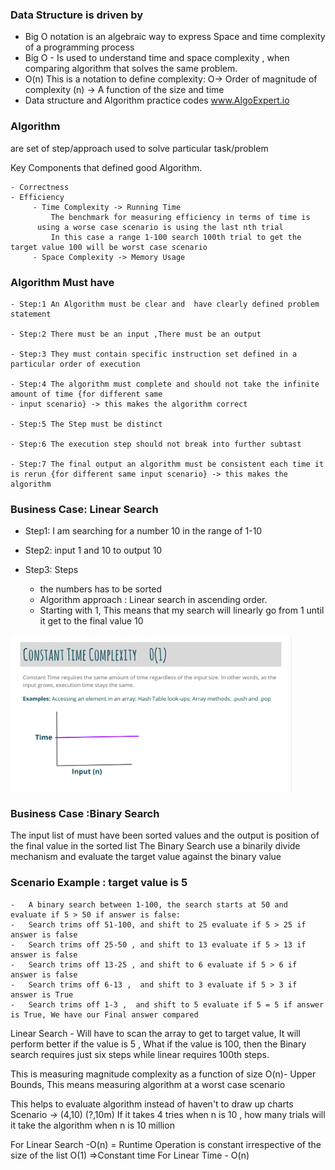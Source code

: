 
### Data Structure is driven by
  - Big O notation is an algebraic way to express Space and time complexity of a programming process
  - Big O - Is used to understand time and space complexity , when comparing algorithm that solves the same problem.
  - O(n) This is a notation to define complexity: O-> Order of magnitude of complexity  (n) -> A function of the size and time
  - Data structure and Algorithm  practice codes www.AlgoExpert.io

  
  
### Algorithm 

are set of step/approach used to solve particular task/problem

  Key Components that defined good Algorithm.

    - Correctness
    - Efficiency
         - Time Complexity -> Running Time
             The benchmark for measuring efficiency in terms of time is 
	      using a worse case scenario is using the last nth trial 
             In this case a range 1-100 search 100th trial to get the target value 100 will be worst case scenario
         - Space Complexity -> Memory Usage

### Algorithm Must have

	- Step:1 An Algorithm must be clear and  have clearly defined problem statement
	
	- Step:2 There must be an input ,There must be an output 
	
	- Step:3 They must contain specific instruction set defined in a particular order of execution
	
	- Step:4 The algorithm must complete and should not take the infinite amount of time {for different same 
	- input scenario} -> this makes the algorithm correct
	
	- Step:5 The Step must be distinct
	
	- Step:6 The execution step should not break into further subtast
	
	- Step:7 The final output an algorithm must be consistent each time it is rerun {for different same input scenario} -> this makes the algorithm 
	
	
### Business Case: Linear Search
	
   - Step1: I am searching for a number 10 in the range of 1-10 

   - Step2: input 1 and 10  to output 10

   - Step3: Steps
      - the numbers has to be sorted
      - Algorithm approach : Linear search in ascending order.
      - Starting with 1, This means that my search will linearly go from 1 until it  get  to the final value 10
     
   <img  height="250" src="https://github.com/erosons/DSA/blob/main/constant%20time.png" />

	

### Business Case :Binary Search

The input list of must have been sorted values and the output is position of the final value in the sorted list 
The Binary Search use a binarily divide mechanism and evaluate the target value against the binary value

 ### Scenario Example : target value is 5
	-   A binary search between 1-100, the search starts at 50 and evaluate if 5 > 50 if answer is false:
	-   Search trims off 51-100, and shift to 25 evaluate if 5 > 25 if answer is false
	-   Search trims off 25-50 , and shift to 13 evaluate if 5 > 13 if answer is false
	-   Search trims off 13-25 , and shift to 6 evaluate if 5 > 6 if answer is false
	-   Search trims off 6-13 ,  and shift to 3 evaluate if 5 > 3 if answer is True
	-   Search trims off 1-3 ,  and shift to 5 evaluate if 5 = 5 if answer is True, We have our Final answer compared 

Linear Search - Will have to scan the array to get to target value, It will perform better if the value is 5 , What if the value is
                100, then the Binary search requires just six steps while linear requires 100th steps.


This is measuring magnitude complexity as a function of size O(n)- Upper Bounds, This means measuring algorithm at a worst case scenario

This helps to evaluate algorithm instead of haven't to draw up charts 
Scenario -> (4,10)  (?,10m) If it takes 4 tries when n is 10 , how many trials will it take the algorithm when n is 10 million

For Linear Search -O(n) = Runtime Operation is constant irrespective of the size of the list O(1) =>Constant time
For  Linear Time - O(n)



  
 
    
